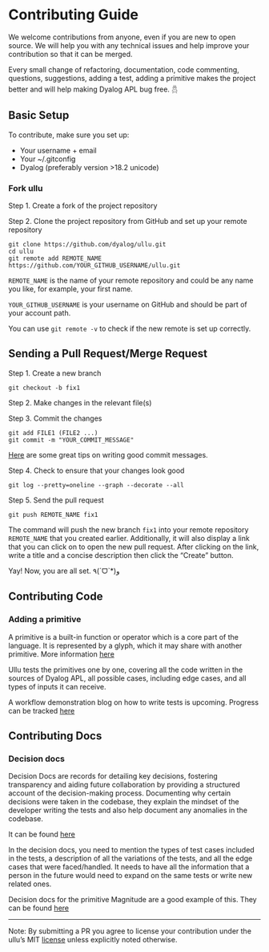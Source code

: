# Contributing Guide

We welcome contributions from anyone, even if you are new to open source. We will help you with any technical issues and help improve your contribution so that it can be merged.

Every small change of refactoring, documentation, code commenting, questions, suggestions, adding a test, adding a primitive makes the project better and will help making Dyalog APL bug free. 𓆣

## Basic Setup

To contribute, make sure you set up:

- Your username + email
- Your ~/.gitconfig
- Dyalog (preferably version >18.2 unicode)

### Fork ullu

Step 1. Create a fork of the project repository

Step 2. Clone the project repository from GitHub and set up your remote repository

```
git clone https://github.com/dyalog/ullu.git
cd ullu
git remote add REMOTE_NAME https://github.com/YOUR_GITHUB_USERNAME/ullu.git
```

`REMOTE_NAME` is the name of your remote repository and could be any name you like, for example, your first name.

`YOUR_GITHUB_USERNAME` is your username on GitHub and should be part of your account path.

You can use `git remote -v` to check if the new remote is set up correctly.

## Sending a Pull Request/Merge Request

Step 1. Create a new branch

```
git checkout -b fix1
```

Step 2. Make changes in the relevant file(s)

Step 3. Commit the changes

```
git add FILE1 (FILE2 ...)
git commit -m "YOUR_COMMIT_MESSAGE"
```

[Here](https://cbea.ms/git-commit/) are some great tips on writing good commit messages.

Step 4. Check to ensure that your changes look good
```
git log --pretty=oneline --graph --decorate --all
```

Step 5. Send the pull request
```
git push REMOTE_NAME fix1
```

The command will push the new branch `fix1` into your remote repository `REMOTE_NAME` that you created earlier. Additionally, it will also display a link that you can click on to open the new pull request. After clicking on the link, write a title and a concise description then click the “Create” button.

Yay! Now, you are all set. ٩(ˊᗜˋ*)و

## Contributing Code

### Adding a primitive

A primitive is a built-in function or operator which is a core part of the language. It is represented by a glyph, which it may share with another primitive. More information [here](https://aplwiki.com/wiki/Primitive)

Ullu tests the primitives one by one, covering all the code written in the sources of Dyalog APL, all possible cases, including edge cases, and all types of inputs it can receive. 

<!-- how to initialize the test files -->

<!-- demo for a primitive (blog) -->
A workflow demonstration blog on how to write tests is upcoming. Progress can be tracked [here](https://github.com/Dyalog/ullu/issues/50)

<!-- ### Adding a test -->

<!-- types of test cases -->

## Contributing Docs

### Decision docs

<!-- what it is -->
Decision Docs are records for detailing key decisions, fostering transparency and aiding future collaboration by providing a structured account of the decision-making process. Documenting why certain decisions were taken in the codebase, they explain the mindset of the developer writing the tests and also help document any anomalies in the codebase.

It can be found [here](https://github.com/Dyalog/ullu/tree/docs-revamp/docs/decision)

<!-- how to write -->
In the decision docs, you need to mention the types of test cases included in the tests, a description of all the variations of the tests, and all the edge cases that were faced/handled. It needs to have all the information that a person in the future would need to expand on the same tests or write new related ones.

<!-- example -->
Decision docs for the primitive Magnitude are a good example of this. They can be found [here](https://github.com/Dyalog/ullu/blob/docs-revamp/docs/decision/primitive-functions/scalar-monadic.md#magnitude-rydocs)

---

Note: By submitting a PR you agree to license your contribution under the ullu’s MIT [license](https://github.com/Dyalog/ullu/blob/main/LICENSE) unless explicitly noted otherwise.
